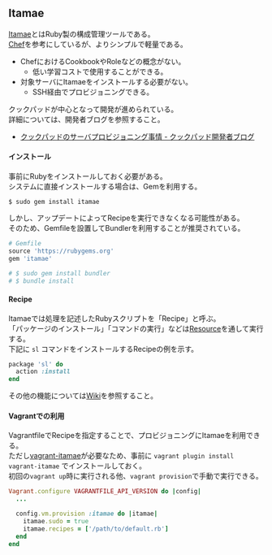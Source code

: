 ## Itamae

[Itamae](http://itamae.kitchen)とはRuby製の構成管理ツールである。  
[Chef](https://www.chef.io)を参考にしているが、よりシンプルで軽量である。

  - ChefにおけるCookbookやRoleなどの概念がない。
    - 低い学習コストで使用することができる。
  - 対象サーバにItamaeをインストールする必要がない。
    - SSH経由でプロビジョニングできる。

クックパッドが中心となって開発が進められている。  
詳細については、開発者ブログを参照すること。

  - [クックパッドのサーバプロビジョニング事情 - クックパッド開発者ブログ](http://techlife.cookpad.com/entry/2015/05/12/080000)

#### インストール

事前にRubyをインストールしておく必要がある。  
システムに直接インストールする場合は、Gemを利用する。

```
$ sudo gem install itamae
```

しかし、アップデートによってRecipeを実行できなくなる可能性がある。  
そのため、Gemfileを設置してBundlerを利用することが推奨されている。

```ruby
# Gemfile
source 'https://rubygems.org'
gem 'itamae'

# $ sudo gem install bundler
# $ bundle install
```

#### Recipe

Itamaeでは処理を記述したRubyスクリプトを「Recipe」と呼ぶ。  
「パッケージのインストール」「コマンドの実行」などは[Resource](https://github.com/itamae-kitchen/itamae/wiki/Resources)を通して実行する。  
下記に `sl` コマンドをインストールするRecipeの例を示す。

```ruby
package 'sl' do
  action :install
end
```

その他の機能については[Wiki](https://github.com/itamae-kitchen/itamae/wiki)を参照すること。

#### Vagrantでの利用

VagrantfileでRecipeを指定することで、プロビジョニングにItamaeを利用できる。  
ただし[vagrant-itamae](https://github.com/chiastolite/vagrant-itamae)が必要なため、事前に `vagrant plugin install vagrant-itamae` でインストールしておく。  
初回の`vagrant up`時に実行される他、`vagrant provision`で手動で実行できる。  

```ruby
Vagrant.configure VAGRANTFILE_API_VERSION do |config|
  ...

  config.vm.provision :itamae do |itamae|
    itamae.sudo = true
    itamae.recipes = ['/path/to/default.rb']
  end
end
```
